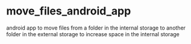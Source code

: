 # move_files_android_app
android app to move files from a folder in the internal storage to another folder in the external storage to increase space in the internal storage
